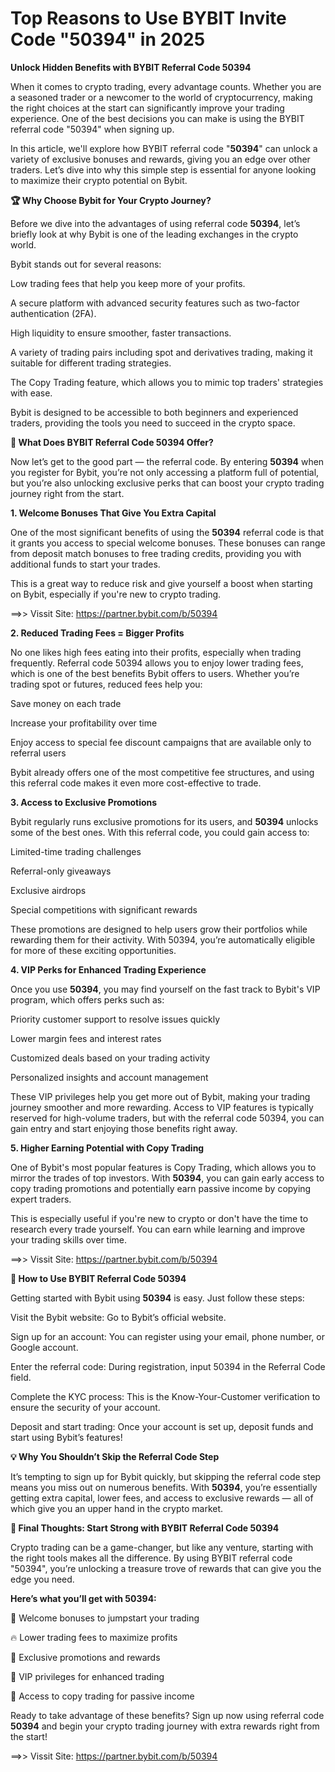 # Top Reasons to Use BYBIT Invite Code "50394" in 2025

**Unlock Hidden Benefits with BYBIT Referral Code 50394**

When it comes to crypto trading, every advantage counts. Whether you are a seasoned trader or a newcomer to the world of cryptocurrency, making the right choices at the start can significantly improve your trading experience. One of the best decisions you can make is using the BYBIT referral code "50394" when signing up.

In this article, we'll explore how BYBIT referral code "**50394**" can unlock a variety of exclusive bonuses and rewards, giving you an edge over other traders. Let’s dive into why this simple step is essential for anyone looking to maximize their crypto potential on Bybit.

**🏆 Why Choose Bybit for Your Crypto Journey?**

Before we dive into the advantages of using referral code **50394**, let’s briefly look at why Bybit is one of the leading exchanges in the crypto world.

Bybit stands out for several reasons:

Low trading fees that help you keep more of your profits.

A secure platform with advanced security features such as two-factor authentication (2FA).

High liquidity to ensure smoother, faster transactions.

A variety of trading pairs including spot and derivatives trading, making it suitable for different trading strategies.

The Copy Trading feature, which allows you to mimic top traders' strategies with ease.

Bybit is designed to be accessible to both beginners and experienced traders, providing the tools you need to succeed in the crypto space.

**🎉 What Does BYBIT Referral Code 50394 Offer?**

Now let’s get to the good part — the referral code. By entering **50394** when you register for Bybit, you’re not only accessing a platform full of potential, but you’re also unlocking exclusive perks that can boost your crypto trading journey right from the start.

**1. Welcome Bonuses That Give You Extra Capital**

One of the most significant benefits of using the **50394** referral code is that it grants you access to special welcome bonuses. These bonuses can range from deposit match bonuses to free trading credits, providing you with additional funds to start your trades.

This is a great way to reduce risk and give yourself a boost when starting on Bybit, especially if you're new to crypto trading.

==>> Vissit Site: https://partner.bybit.com/b/50394

**2. Reduced Trading Fees = Bigger Profits**

No one likes high fees eating into their profits, especially when trading frequently. Referral code 50394 allows you to enjoy lower trading fees, which is one of the best benefits Bybit offers to users. Whether you’re trading spot or futures, reduced fees help you:

Save money on each trade

Increase your profitability over time

Enjoy access to special fee discount campaigns that are available only to referral users

Bybit already offers one of the most competitive fee structures, and using this referral code makes it even more cost-effective to trade.

**3. Access to Exclusive Promotions**

Bybit regularly runs exclusive promotions for its users, and **50394** unlocks some of the best ones. With this referral code, you could gain access to:

Limited-time trading challenges

Referral-only giveaways

Exclusive airdrops

Special competitions with significant rewards

These promotions are designed to help users grow their portfolios while rewarding them for their activity. With 50394, you’re automatically eligible for more of these exciting opportunities.

**4. VIP Perks for Enhanced Trading Experience**

Once you use **50394**, you may find yourself on the fast track to Bybit's VIP program, which offers perks such as:

Priority customer support to resolve issues quickly

Lower margin fees and interest rates

Customized deals based on your trading activity

Personalized insights and account management

These VIP privileges help you get more out of Bybit, making your trading journey smoother and more rewarding. Access to VIP features is typically reserved for high-volume traders, but with the referral code 50394, you can gain entry and start enjoying those benefits right away.

**5. Higher Earning Potential with Copy Trading**

One of Bybit's most popular features is Copy Trading, which allows you to mirror the trades of top investors. With **50394**, you can gain early access to copy trading promotions and potentially earn passive income by copying expert traders.

This is especially useful if you're new to crypto or don't have the time to research every trade yourself. You can earn while learning and improve your trading skills over time.

==>> Vissit Site: https://partner.bybit.com/b/50394


**🔑 How to Use BYBIT Referral Code 50394**

Getting started with Bybit using **50394** is easy. Just follow these steps:

Visit the Bybit website: Go to Bybit’s official website.

Sign up for an account: You can register using your email, phone number, or Google account.

Enter the referral code: During registration, input 50394 in the Referral Code field.

Complete the KYC process: This is the Know-Your-Customer verification to ensure the security of your account.

Deposit and start trading: Once your account is set up, deposit funds and start using Bybit’s features!

**💡 Why You Shouldn’t Skip the Referral Code Step**

It’s tempting to sign up for Bybit quickly, but skipping the referral code step means you miss out on numerous benefits. With **50394**, you’re essentially getting extra capital, lower fees, and access to exclusive rewards — all of which give you an upper hand in the crypto market.

**🌟 Final Thoughts: Start Strong with BYBIT Referral Code 50394**

Crypto trading can be a game-changer, but like any venture, starting with the right tools makes all the difference. By using BYBIT referral code "50394", you’re unlocking a treasure trove of rewards that can give you the edge you need.

**Here’s what you’ll get with 50394:**

💸 Welcome bonuses to jumpstart your trading

🔥 Lower trading fees to maximize profits

🎁 Exclusive promotions and rewards

🚀 VIP privileges for enhanced trading

🔄 Access to copy trading for passive income

Ready to take advantage of these benefits? Sign up now using referral code **50394** and begin your crypto trading journey with extra rewards right from the start!

==>> Vissit Site: https://partner.bybit.com/b/50394



